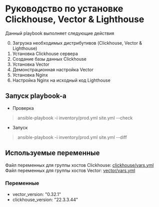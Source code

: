 # Руководство по установке Clickhouse, Vector & Lighthouse

Данный playbook выполняет следующие действия

0. Загрузка необходимых дистрибутивов (Clickhouse, Vector & Lighthouse)
1. Установка Clickhouse сервера
2. Создание базы данных Clickhouse
3. Установка Vector
4. Демонстрационная настройка Vector
5. Установка Nginx
6. Настройка Nginx на исходный код Lighthouse

## Запуск playbook-а

* Проверка

> ansible-playbook -i inventory/prod.yml site.yml --check

* Запуск

> ansible-playbook -i inventory/prod.yml site.yml --diff

## Используемые переменные

Файл переменных для группы хостов Clickhouse: [clickhouse/vars.yml](./group_vars/clickhouse/vars.yml) 
Файл переменных для группы хостов Vector: [vector/vars.yml](./group_vars/vector/vars.yml) 

### Переменные

* vector_version: "0.32.1"
* clickhouse_version: "22.3.3.44"